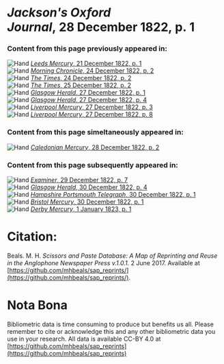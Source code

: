 # *Jackson's Oxford Journal*, 28 December 1822, p. 1  
  
### Content from this page previously appeared in:  
![Hand](http://scissorsandpaste.net/wp-content/uploads/2017/06/smallhandpointer.png) [*Leeds Mercury*, 21 December 1822, p. 1](https://mhbeals.github.io/sap_html/Leeds-Mercury/Leeds-Mercury-21-December-1822-p-1)  
![Hand](http://scissorsandpaste.net/wp-content/uploads/2017/06/smallhandpointer.png) [*Morning Chronicle*, 24 December 1822, p. 2](https://mhbeals.github.io/sap_html/Morning-Chronicle/Morning-Chronicle-24-December-1822-p-2)  
![Hand](http://scissorsandpaste.net/wp-content/uploads/2017/06/smallhandpointer.png) [*The Times*, 24 December 1822, p. 2](https://mhbeals.github.io/sap_html/The-Times/The-Times-24-December-1822-p-2)  
![Hand](http://scissorsandpaste.net/wp-content/uploads/2017/06/smallhandpointer.png) [*The Times*, 25 December 1822, p. 2](https://mhbeals.github.io/sap_html/The-Times/The-Times-25-December-1822-p-2)  
![Hand](http://scissorsandpaste.net/wp-content/uploads/2017/06/smallhandpointer.png) [*Glasgow Herald*, 27 December 1822, p. 1](https://mhbeals.github.io/sap_html/Glasgow-Herald/Glasgow-Herald-27-December-1822-p-1)  
![Hand](http://scissorsandpaste.net/wp-content/uploads/2017/06/smallhandpointer.png) [*Glasgow Herald*, 27 December 1822, p. 4](https://mhbeals.github.io/sap_html/Glasgow-Herald/Glasgow-Herald-27-December-1822-p-4)  
![Hand](http://scissorsandpaste.net/wp-content/uploads/2017/06/smallhandpointer.png) [*Liverpool Mercury*, 27 December 1822, p. 3](https://mhbeals.github.io/sap_html/Liverpool-Mercury/Liverpool-Mercury-27-December-1822-p-3)  
![Hand](http://scissorsandpaste.net/wp-content/uploads/2017/06/smallhandpointer.png) [*Liverpool Mercury*, 27 December 1822, p. 8](https://mhbeals.github.io/sap_html/Liverpool-Mercury/Liverpool-Mercury-27-December-1822-p-8)  
  
### Content from this page simeltaneously appeared in:  
![Hand](http://scissorsandpaste.net/wp-content/uploads/2017/06/smallhandpointer.png) [*Caledonian Mercury*, 28 December 1822, p. 2](https://mhbeals.github.io/sap_html/Caledonian-Mercury/Caledonian-Mercury-28-December-1822-p-2)  
  
### Content from this page subsequently appeared in:  
![Hand](http://scissorsandpaste.net/wp-content/uploads/2017/06/smallhandpointer.png) [*Examiner*, 29 December 1822, p. 7](https://mhbeals.github.io/sap_html/Examiner/Examiner-29-December-1822-p-7)  
![Hand](http://scissorsandpaste.net/wp-content/uploads/2017/06/smallhandpointer.png) [*Glasgow Herald*, 30 December 1822, p. 4](https://mhbeals.github.io/sap_html/Glasgow-Herald/Glasgow-Herald-30-December-1822-p-4)  
![Hand](http://scissorsandpaste.net/wp-content/uploads/2017/06/smallhandpointer.png) [*Hampshire Portsmouth Telegraph*, 30 December 1822, p. 1](https://mhbeals.github.io/sap_html/Hampshire-Portsmouth-Telegraph/Hampshire-Portsmouth-Telegraph-30-December-1822-p-1)  
![Hand](http://scissorsandpaste.net/wp-content/uploads/2017/06/smallhandpointer.png) [*Bristol Mercury*, 30 December 1822, p. 1](https://mhbeals.github.io/sap_html/Bristol-Mercury/Bristol-Mercury-30-December-1822-p-1)  
![Hand](http://scissorsandpaste.net/wp-content/uploads/2017/06/smallhandpointer.png) [*Derby Mercury*, 1 January 1823, p. 1](https://mhbeals.github.io/sap_html/Derby-Mercury/Derby-Mercury-1-January-1823-p-1)  


# Citation: 

Beals. M. H. *Scissors and Paste Database: A Map of Reprinting and Reuse in the Anglophone Newspaper Press v.1.0.1.* 2 June 2017. Available at [https://github.com/mhbeals/sap_reprints/](https://github.com/mhbeals/sap_reprints/). 

# Nota Bona

Bibliometric data is time consuming to produce but benefits us all. Please remember to cite or acknowledge this and any other bibliometric data you use in your research. All data is available CC-BY 4.0 at [https://github.com/mhbeals/sap_reprints](https://github.com/mhbeals/sap_reprints)